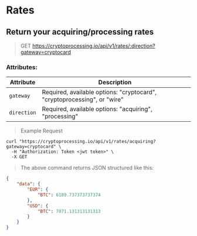 # Rates

## Return your acquiring/processing rates

> GET https://cryptoprocessing.io/api/v1/rates/:direction?gateway=cryptocard

### Attributes:

Attribute | Description
--------- | -----------
`gateway` | Required, available options: "cryptocard", "cryptoprocessing", or "wire"
`direction` | Required, available options: "acquiring", "processing"

> Example Request

```shell
curl "https://cryptoprocessing.io/api/v1/rates/acquiring?gateway=cryptocard" \
  -H "Authorization: Token <jwt token>" \
  -X GET
```

> The above command returns JSON structured like this:

```json
{
    "data": {
        "EUR": {
            "BTC": 6189.737373737374
        },
        "USD": {
            "BTC": 7071.131313131313
        }
    }
}
```
